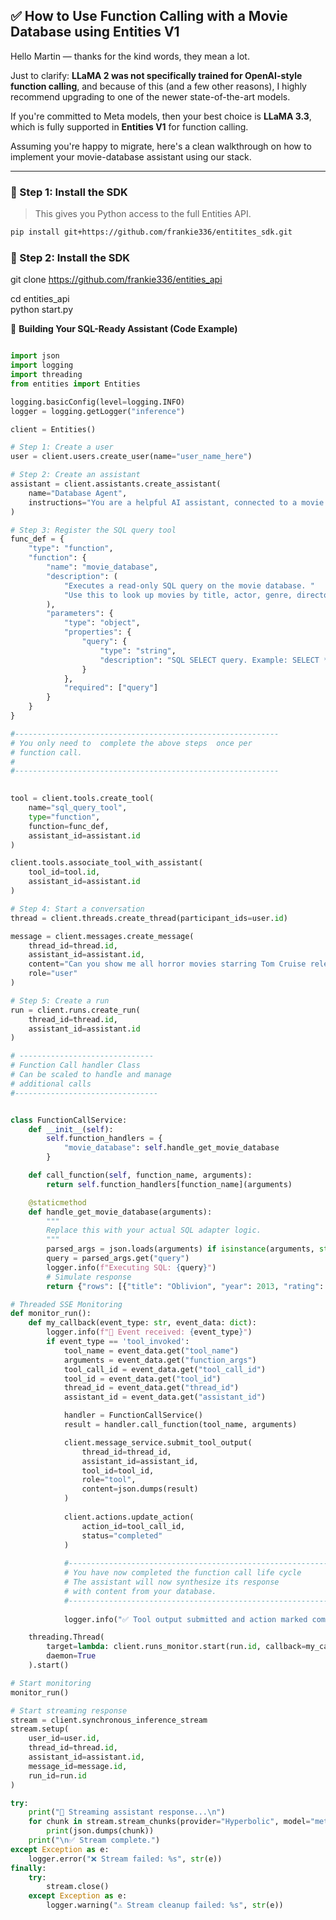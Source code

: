 ## ✅ How to Use Function Calling with a Movie Database using Entities V1

Hello Martin — thanks for the kind words, they mean a lot.

Just to clarify: **LLaMA 2 was not specifically trained for OpenAI-style function calling**, and because of this (and a few other reasons), I highly recommend upgrading to one of the newer state-of-the-art models.

If you're committed to Meta models, then your best choice is **LLaMA 3.3**, which is fully supported in **Entities V1** for function calling.

Assuming you're happy to migrate, here's a clean walkthrough on how to implement your movie-database assistant using our stack.

---

### 🔧 Step 1: Install the SDK

> This gives you Python access to the full Entities API.

```bash
pip install git+https://github.com/frankie336/entitites_sdk.git
```

### 🔧 Step 2: Install the SDK

git clone https://github.com/frankie336/entities_api
 
cd entities_api   
python start.py


🤖 **Building Your SQL-Ready Assistant (Code Example)**

```python

import json
import logging
import threading
from entities import Entities

logging.basicConfig(level=logging.INFO)
logger = logging.getLogger("inference")

client = Entities()

# Step 1: Create a user
user = client.users.create_user(name="user_name_here")

# Step 2: Create an assistant
assistant = client.assistants.create_assistant(
    name="Database Agent",
    instructions="You are a helpful AI assistant, connected to a movie database."
)

# Step 3: Register the SQL query tool
func_def = {
    "type": "function",
    "function": {
        "name": "movie_database",
        "description": (
            "Executes a read-only SQL query on the movie database. "
            "Use this to look up movies by title, actor, genre, director, release year, or rating."
        ),
        "parameters": {
            "type": "object",
            "properties": {
                "query": {
                    "type": "string",
                    "description": "SQL SELECT query. Example: SELECT * FROM movies WHERE genre = 'horror';"
                }
            },
            "required": ["query"]
        }
    }
}

#-----------------------------------------------------------
# You only need to  complete the above steps  once per  
# function call. 
#  
#-----------------------------------------------------------
            

tool = client.tools.create_tool(
    name="sql_query_tool",
    type="function",
    function=func_def,
    assistant_id=assistant.id
)

client.tools.associate_tool_with_assistant(
    tool_id=tool.id,
    assistant_id=assistant.id
)

# Step 4: Start a conversation
thread = client.threads.create_thread(participant_ids=user.id)

message = client.messages.create_message(
    thread_id=thread.id,
    assistant_id=assistant.id,
    content="Can you show me all horror movies starring Tom Cruise released after 2010 with an IMDb rating above 6?",
    role="user"
)

# Step 5: Create a run
run = client.runs.create_run(
    thread_id=thread.id,
    assistant_id=assistant.id
)

# ------------------------------
# Function Call handler Class
# Can be scaled to handle and manage
# additional calls 
#--------------------------------


class FunctionCallService:
    def __init__(self):
        self.function_handlers = {
            "movie_database": self.handle_get_movie_database
        }

    def call_function(self, function_name, arguments):
        return self.function_handlers[function_name](arguments)

    @staticmethod
    def handle_get_movie_database(arguments):
        """
        Replace this with your actual SQL adapter logic.
        """
        parsed_args = json.loads(arguments) if isinstance(arguments, str) else arguments
        query = parsed_args.get("query")
        logger.info(f"Executing SQL: {query}")
        # Simulate response
        return {"rows": [{"title": "Oblivion", "year": 2013, "rating": 7.1}]}

# Threaded SSE Monitoring
def monitor_run():
    def my_callback(event_type: str, event_data: dict):
        logger.info(f"🔔 Event received: {event_type}")
        if event_type == 'tool_invoked':
            tool_name = event_data.get("tool_name")
            arguments = event_data.get("function_args")
            tool_call_id = event_data.get("tool_call_id")
            tool_id = event_data.get("tool_id")
            thread_id = event_data.get("thread_id")
            assistant_id = event_data.get("assistant_id")

            handler = FunctionCallService()
            result = handler.call_function(tool_name, arguments)

            client.message_service.submit_tool_output(
                thread_id=thread_id,
                assistant_id=assistant_id,
                tool_id=tool_id,
                role="tool",
                content=json.dumps(result)
            )
            
            client.actions.update_action(
                action_id=tool_call_id,
                status="completed"
            )
            
            #-----------------------------------------------------------
            # You have now completed the function call life cycle 
            # The assistant will now synthesize its response 
            # with content from your database. 
            #-----------------------------------------------------------
            
            logger.info("✅ Tool output submitted and action marked complete.")

    threading.Thread(
        target=lambda: client.runs_monitor.start(run.id, callback=my_callback),
        daemon=True
    ).start()

# Start monitoring
monitor_run()

# Start streaming response
stream = client.synchronous_inference_stream
stream.setup(
    user_id=user.id,
    thread_id=thread.id,
    assistant_id=assistant.id,
    message_id=message.id,
    run_id=run.id
)

try:
    print("📡 Streaming assistant response...\n")
    for chunk in stream.stream_chunks(provider="Hyperbolic", model="meta-llama/Llama-3.3-70B-Instruct"):
        print(json.dumps(chunk))
    print("\n✅ Stream complete.")
except Exception as e:
    logger.error("❌ Stream failed: %s", str(e))
finally:
    try:
        stream.close()
    except Exception as e:
        logger.warning("⚠️ Stream cleanup failed: %s", str(e))

```


            